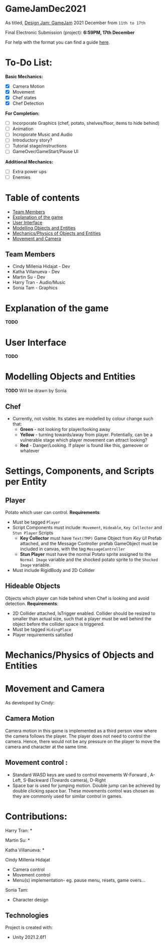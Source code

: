 # GameJamDec2021
As titled, [Design Jam: GameJam](https://itch.io/jam/design-buddies-game-jam-2021) 2021 December from `11th to 17th`

Final Electronic Submission (project): **6:59PM, 17th December**

For help with the format you can find a guide [here](https://docs.github.com/en/github/writing-on-github).


# To-Do List:
**Basic Mechanics:**
- [x] Camera Motion
- [x] Movement
- [x] Chef states
- [x] Chef Detection

**For Completion:**
- [ ] Incorporate Graphics (chef, potato, shelves/floor, items to hide behind)
- [ ] Animation
- [ ] Incroporate Music and Audio
- [ ] Introductory story?
- [ ] Tutorial stage/instructions
- [ ] GameOver/GameStart/Pause UI

**Additional Mechanics:**
- [ ] Extra power ups
- [ ] Enemies

# Table of contents
* [Team Members](#team-members)
* [Explanation of the game](#explanation-of-the-game)
* [User Interface](#user-interface)
* [Modelling Objects and Entities](#modelling-objects-and-entities)
* [Mechanics/Physics of Objects and Entities](#mechanicsphysics-of-objects-and-entities)
* [Movement and Camera](#movement-and-camera)

## Team Members
* Cindy Millenia Hidajat - Dev
* Katha Villanueva - Dev
* Martin Su - Dev
* Harry Tran - Audio/Music
* Sonia Tam - Graphics

# Explanation of the game
**TODO**


# User Interface
**TODO**



# Modelling Objects and Entities
**TODO**
Will be drawn by Sonia
## Chef
* Currently, not visible. Its states are modelled by colour change such that:
    * **Green** - not looking for player/looking away
    * **Yellow** - turning towards/away from player. Potentially, can be a vulnerable stage which player movement can attract looking?
    * **Red** - Danger/Looking. If player is found like this, gameover or whatever


# Settings, Components, and Scripts per Entity
## Player
Potato which user can control.
**Requirements**:
* Must be tagged `Player`
* Script Components must include: `Movement`, `Hideable`, `Key Collector` and `Stun Player` Scripts
    * **Key Collector** must have `Text(TMP)` Game Object from _Key UI_ Prefab attached, and the Message Controller prefab GameObject must be included in canvas, with the tag `MessageController`
    * **Stun Player** must have the normal Potato sprite assigned to the `Normal Image` variable and the shocked potato sprite to the `Shocked Image` variable.
* Must include RigidBody and 2D Collider

## Hideable Objects
Objects which player can hide behind when Chef is looking and avoid detection.
**Requirements**:
* 2D Collider attached, IsTrigger enabled. Collider should be resized to smaller than actual size, such that a player must be well behind the object before the collider space is triggered.
* Must be tagged `HidingPlace`
* Player requirements satisfied

# Mechanics/Physics of Objects and Entities
# Movement and Camera
As developed by Cindy:

## Camera Motion
Camera motion in this game is implemented as a third person view where the camera follows the player. The player does not need to control the camera. Hence, there would not be any pressure on the player to move the camera and character at the same time.

## Movement control : 
* Standard WASD keys are used to control movements W-Forward , A-Left, S-Backward (Towards camera), D-Right
* Space bar is used for jumping motion. Double jump can be achieved by double clicking space bar.
These movements control was chosen as they are commonly used for similar control in games.



# Contributions: 
Harry Tran: 
*

Martin Su: 
*

Katha Villanueva: 
* 

Cindy Millenia Hidajat 
* Camera control 
* Movement control 
* Menu(s) implementation- eg. pause menu, resets, game overs...

Sonia Tam: 
* Character design 

## Technologies
Project is created with:
* Unity 2021.2.6f1
